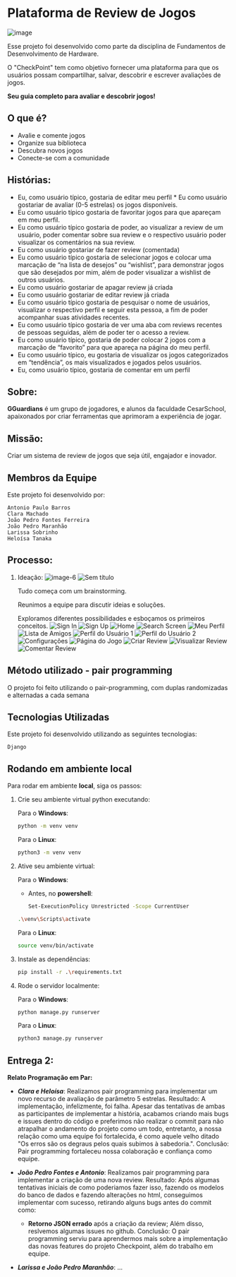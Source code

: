 # Plataforma de Review de Jogos
![image](https://github.com/lariisantos/Projeto-FDS/assets/142417937/f018c00d-9b12-4d22-a83e-7bba8b0d4c38)

Esse projeto foi desenvolvido como parte da disciplina de Fundamentos de Desenvolvimento de Hardware. 

O "CheckPoint" tem como objetivo fornecer uma plataforma para que os usuários possam compartilhar, salvar, descobrir e escrever avaliações de jogos.

**Seu guia completo para avaliar e descobrir jogos!**

## O que é?

* Avalie e comente jogos
* Organize sua biblioteca
* Descubra novos jogos
* Conecte-se com a comunidade

## Histórias:

* Eu, como usuário típico, gostaria de editar meu perfil
* Eu como usuário gostariar de avaliar (0-5 estrelas) os jogos disponíveis. 
* Eu como usuário típico gostaria de favoritar jogos para que apareçam em meu perfil.
* Eu como usuário típico gostaria de poder, ao visualizar a review de um usuário, poder comentar sobre sua review e o respectivo usuário poder visualizar os comentários na sua review.
* Eu como usuário gostariar de fazer review (comentada)
* Eu como usuário típico gostaria de selecionar jogos e colocar uma marcação de “na lista de desejos” ou “wishlist”, para demonstrar jogos que são desejados por mim, além de poder visualizar a wishlist de outros usuários.
* Eu como usuário gostariar de apagar review  já criada 
* Eu como usuário gostariar de editar review já criada 
* Eu como usuário típico gostaria de pesquisar o nome de usuários, visualizar o respectivo perfil e seguir esta pessoa, a fim de poder acompanhar suas atividades recentes.
* Eu como usuário típico gostaria de ver uma aba com reviews recentes de pessoas seguidas, além de poder ter o acesso a review.
* Eu como usuário típico, gostaria de poder colocar 2 jogos com a marcação de “favorito” para que apareça na página do meu perfil.
* Eu como usuário típico, eu gostaria de visualizar os jogos categorizados em “tendência”, os mais visualizados e jogados pelos usuários.
* Eu, como usuário típico, gostaria de comentar em um perfil

## Sobre:

**GGuardians** é um grupo de jogadores, e alunos da faculdade CesarSchool, apaixonados por criar ferramentas que aprimoram a experiência de jogar.

## Missão:

Criar um sistema de review de jogos que seja útil, engajador e inovador.

## Membros da Equipe

Este projeto foi desenvolvido por:

    Antonio Paulo Barros
    Clara Machado
    João Pedro Fontes Ferreira
    João Pedro Maranhão
    Larissa Sobrinho
    Heloísa Tanaka
    
## Processo: 

 1. Ideação:
    ![image-6](https://github.com/lariisantos/Projeto-FDS/assets/95260401/b1a8acaa-1282-4aef-a0d3-888df356605e)
    ![Sem título](https://github.com/lariisantos/Projeto-FDS/assets/95260401/f22f9d0f-c468-4ed4-a6e2-ffa4bfa992c2)

    Tudo começa com um brainstorming.
    
    Reunimos a equipe para discutir ideias e soluções.
    
    Exploramos diferentes possibilidades e esboçamos os primeiros conceitos.
    ![Sign In](https://github.com/lariisantos/Checkpoint/assets/95260401/9763776b-e128-4880-91fd-a07e4082a931)
    ![Sign Up](https://github.com/lariisantos/Checkpoint/assets/95260401/4b2d12dc-d25c-4ebb-b571-7ac36beec180)
    ![Home](https://github.com/lariisantos/Checkpoint/assets/95260401/e1215f59-9828-4421-bd63-9c5a962d0e4c)
    ![Search Screen](https://github.com/lariisantos/Checkpoint/assets/95260401/5cad22c5-ae50-43e3-bafe-f092433dd6cc)
    ![Meu Perfil](https://github.com/lariisantos/Checkpoint/assets/95260401/a73badad-15f0-40e7-8663-def7a564b075)
    ![Lista de Amigos](https://github.com/lariisantos/Checkpoint/assets/95260401/ee72c11f-7492-42d5-a680-6cd80d5debb9)
    ![Perfil do Usuário 1](https://github.com/lariisantos/Checkpoint/assets/95260401/0d45c723-2c1e-4943-9290-d805268ee680)
    ![Perfil do Usuário 2](https://github.com/lariisantos/Checkpoint/assets/95260401/b325e362-77b9-45fc-b86c-943d579cf2d4)
    ![Configurações](https://github.com/lariisantos/Checkpoint/assets/95260401/e7abf41b-8e8c-4dfe-896c-4df1ec152639)
    ![Página do Jogo](https://github.com/lariisantos/Checkpoint/assets/95260401/9c0bd66d-9911-45e7-b6dd-d2eba2ce02a6)
    ![Criar Review](https://github.com/lariisantos/Checkpoint/assets/95260401/0c0d0305-7c56-4ddf-9e02-b5e2a6cc0315)
    ![Visualizar Review](https://github.com/lariisantos/Checkpoint/assets/95260401/54d0e6d0-e71c-4b44-b085-fc96d4ea06f0)
    ![Comentar Review](https://github.com/lariisantos/Checkpoint/assets/95260401/ae12878e-d5d1-4ac2-a2a1-5aa0048828fd)


## Método utilizado - pair programming
O projeto foi feito utilizando o pair-programming, com duplas randomizadas e alternadas a cada semana


## Tecnologias Utilizadas

Este projeto foi desenvolvido utilizando as seguintes tecnologias:

    Django
    
## Rodando em ambiente local

Para rodar em ambiente **local**, siga os passos:

1. Crie seu ambiente virtual python executando:

    Para o **Windows**:

    ```bash
    python -m venv venv
    ```

    Para o **Linux**:

    ```bash
    python3 -m venv venv
    ```

2. Ative seu ambiente virtual:

    Para o **Windows**:<br>
    - Antes, no **powershell**:

        ```bash
        Set-ExecutionPolicy Unrestricted -Scope CurrentUser
        ```


    ```bash
    .\venv\Scripts\activate
    ```

    Para o **Linux**:

    ```bash
    source venv/bin/activate
    ```

3. Instale as dependências:

    ```bash
    pip install -r .\requirements.txt
    ```

4. Rode o servidor localmente:

    Para o **Windows**: 

    ```bash
    python manage.py runserver
    ```

    Para o **Linux**: 

    ```bash
    python3 manage.py runserver
    ```

## Entrega 2:

**Relato Programação em Par:**
- **_Clara e Heloísa_**:
    Realizamos pair programming para implementar um novo recurso de avaliação de parâmetro 5 estrelas.
    Resultado: A implementação, infelizmente, foi falha. Apesar das tentativas de ambas as participantes de implementar a história, acabamos criando mais bugs         e issues dentro do código e preferimos não realizar o commit para não atrapalhar o andamento do projeto como um todo, entretanto, a nossa relação como uma         equipe foi fortalecida, é como aquele velho ditado "Os erros são os degraus pelos quais subimos à sabedoria.".
    Conclusão: Pair programming fortaleceu nossa colaboração e confiança como equipe.

- **_João Pedro Fontes e Antonio_**:
    Realizamos pair programming para implementar a criação de uma nova review. 
    Resultado: Após algumas tentativas iniciais de como poderiamos fazer isso, fazendo os modelos do banco de dados e fazendo alterações no html, conseguimos implementar com sucesso, retirando alguns bugs antes do commit como: 
    - **Retorno JSON errado** após a criação da review;
    Além disso, reslvemos algumas issues no github.
    Conclusão: O pair programming serviu para aprendermos mais sobre a implementação das novas features do projeto Checkpoint, além do trabalho em equipe.

- **_Larissa e João Pedro Maranhão_**: ...

